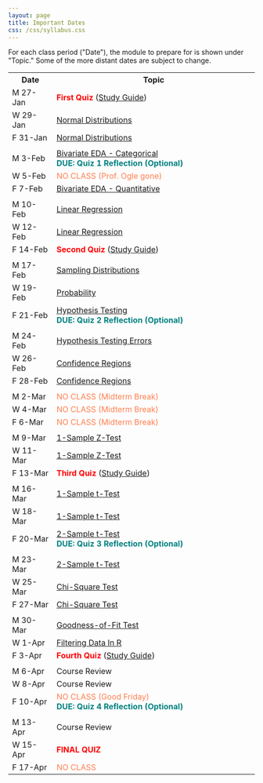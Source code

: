 ```yaml
---
layout: page
title: Important Dates
css: /css/syllabus.css
---
```


<div class="alert alert-info">
For each class period ("Date"), the module to prepare for is shown under "Topic." Some of the more distant dates are subject to change.
</div>

<table width="100%">
<tr><th width="18%">Date</th><th width="82%">Topic</th></tr>
<!---
<tr><td>W 8-Jan</td>
    <td><a href="Syllabus-Current">Syllabus</a><br><a href="../modules/WhyStats">Why Stats is Important?</a></td></tr>
<tr><td>F 10-Jan</td>
    <td><a href="../modules/FoundationalDefns">Foundational Definitions</a></td></tr>
<tr><td></td><td></td></tr>

<tr><td>M 13-Jan</td>
    <td><a href="../modules/DataProduction">Data Production</a></td></tr>
<tr><td>W 15-Jan</td>
    <td><a href="../modules/GettingDataIntoR">Getting Data Into R</a></td></tr>
<tr><td>F 17-Jan</td>
    <td><a href="../modules/UEDACat">Univariate EDA - Categorical</a></td></tr>
<tr><td></td><td></td></tr>

<tr><td>M 20-Jan</td>
    <td><span style="color:coral">NO CLASS (MLK Jr Day)</span></td></tr>
<tr><td>W 22-Jan</td>
    <td><a href="../modules/UEDAQuant1">Summaries for One Quant ...</a></td></tr>
<tr><td>F 24-Jan</td>
    <td><a href="../modules/UEDAQuant2">Univariate EDA - Quant ...</a></td></tr>
<tr><td></td><td></td></tr>
--->

<tr><td>M 27-Jan</td>
    <td><span style="color:red;font-weight:bold">First Quiz</span> (<a href="QuizGuide/quiz1">Study Guide</a>)</td></tr>
<tr><td>W 29-Jan</td>
    <td><a href="../modules/NormalDist">Normal Distributions</a></td></tr>
<tr><td>F 31-Jan</td>
    <td><a href="../modules/NormalDist">Normal Distributions</a></td></tr>
<tr><td></td><td></td></tr>

<tr><td>M 3-Feb</td>
    <td><a href="../modules/BEDACat">Bivariate EDA - Categorical</a><br><span style="color:teal;font-weight:bold">DUE: Quiz 1 Reflection (Optional)</span></td></tr>
<tr><td>W 5-Feb</td>
    <td><span style="color:coral">NO CLASS (Prof. Ogle gone)</span></td></tr>
<tr><td>F 7-Feb</td>
    <td><a href="../modules/BEDAQuant">Bivariate EDA - Quantitative</a></td></tr>
<tr><td></td><td></td></tr>

<tr><td>M 10-Feb</td>
    <td><a href="../modules/LinearRegression">Linear Regression</a></td></tr>
<tr><td>W 12-Feb</td>
    <td><a href="../modules/LinearRegression">Linear Regression</a></td></tr>
<tr><td>F 14-Feb</td>
    <td><span style="color:red;font-weight:bold">Second Quiz</span> (<a href="QuizGuide/quiz2.html">Study Guide</a>)</td></tr>
<tr><td></td><td></td></tr>

<tr><td>M 17-Feb</td>
    <td><a href="../modules/SamplingDist">Sampling Distributions</a></td></tr>
<tr><td>W 19-Feb</td>
    <td><a href="../modules/Probability">Probability</a></td></tr>
<tr><td>F 21-Feb</td>
    <td><a href="../modules/HypTesting">Hypothesis Testing</a><br><span style="color:teal;font-weight:bold">DUE: Quiz 2 Reflection (Optional)</span></td></tr>
<tr><td></td><td></td></tr>

<tr><td>M 24-Feb</td>
    <td><a href="../modules/HypTestingErrs">Hypothesis Testing Errors</a></td></tr>
<tr><td>W 26-Feb</td>
    <td><a href="../modules/ConfRegions">Confidence Regions</a></td></tr>
<tr><td>F 28-Feb</td>
    <td><a href="../modules/ConfRegions">Confidence Regions</a></td></tr>
<tr><td></td><td></td></tr>

<tr><td>M 2-Mar</td>
    <td><span style="color:coral">NO CLASS (Midterm Break)</span></td></tr>
<tr><td>W 4-Mar</td>
    <td><span style="color:coral">NO CLASS (Midterm Break)</span></td></tr>
<tr><td>F 6-Mar</td>
    <td><span style="color:coral">NO CLASS (Midterm Break)</span></td></tr>
<tr><td></td><td></td></tr>

<tr><td>M 9-Mar</td>
    <td><a href="../modules/1SampleZ">1-Sample Z-Test</a></td></tr>
<tr><td>W 11-Mar</td>
    <td><a href="../modules/1SampleZ">1-Sample Z-Test</a></td></tr>
<tr><td>F 13-Mar</td>
    <td><span style="color:red;font-weight:bold">Third Quiz</span> (<a href="QuizGuide/quiz3">Study Guide</a>)</td></tr>
<tr><td></td><td></td></tr>

<tr><td>M 16-Mar</td>
    <td><a href="../modules/1Samplet">1-Sample t-Test</a></td></tr>
<tr><td>W 18-Mar</td>
    <td><a href="../modules/1Samplet">1-Sample t-Test</a></td></tr>
<tr><td>F 20-Mar</td>
    <td><a href="../modules/2Samplet">2-Sample t-Test</a><br><span style="color:teal;font-weight:bold">DUE: Quiz 3 Reflection (Optional)</span></td></tr>
<tr><td></td><td></td></tr>

<tr><td>M 23-Mar</td>
    <td><a href="../modules/2Samplet">2-Sample t-Test</a></td></tr>
<tr><td>W 25-Mar</td>
    <td><a href="../modules/ChiSquare">Chi-Square Test</a></td></tr>
<tr><td>F 27-Mar</td>
    <td><a href="../modules/ChiSquare">Chi-Square Test</a></td></tr>
<tr><td></td><td></td></tr>

<tr><td>M 30-Mar</td>
    <td><a href="../modules/GOFTest">Goodness-of-Fit Test</a></td></tr>
<tr><td>W 1-Apr</td>
    <td><a href="../modules/FilteringDataInR">Filtering Data In R</a></td></tr>
<tr><td>F 3-Apr</td>
    <td><span style="color:red;font-weight:bold">Fourth Quiz</span> (<a href="QuizGuide/quiz4">Study Guide</a>)</td></tr>
<tr><td></td><td></td></tr>

<tr><td>M 6-Apr</td>
    <td>Course Review</td></tr>
<tr><td>W 8-Apr</td>
    <td>Course Review</td></tr>
<tr><td>F 10-Apr</td>
    <td><span style="color:coral">NO CLASS (Good Friday)</span><br><span style="color:teal;font-weight:bold">DUE: Quiz 4 Reflection (Optional)</span></td></tr>
<tr><td></td><td></td></tr>

<tr><td>M 13-Apr</td>
    <td>Course Review</td></tr>
<tr><td>W 15-Apr</td>
    <td><span style="color:red;font-weight:bold">FINAL QUIZ</span></td></tr>
<tr><td>F 17-Apr</td>
    <td><span style="color:coral">NO CLASS</span></td></tr>
    
</table>
